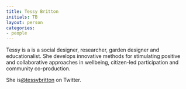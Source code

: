 ```yaml
---
title: Tessy Britton
initials: TB
layout: person
categories:
- people
---
```


Tessy is a is a social designer, researcher, garden designer and educationalist. She develops innovative methods for 
stimulating positive and collaborative approaches in wellbeing, citizen-led participation and community co-production.

She is[@tessybritton][] on Twitter.

[@tessybritton]: https://twitter.com/TessyBritton
